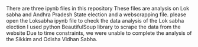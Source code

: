 There are three ipynb files in this repository
These files are analysis on Lok sabha and Andhra Pradesh State election and a webscrapping file. 
please open the Loksabha ipynb file to check the data analysis of the Lok sabha election
I used python BeautifulSoup library to scrape the data from the website
Due to time constraints, we were unable to complete the analysis of the Sikkim and Odisha Vidhan Sabha.

